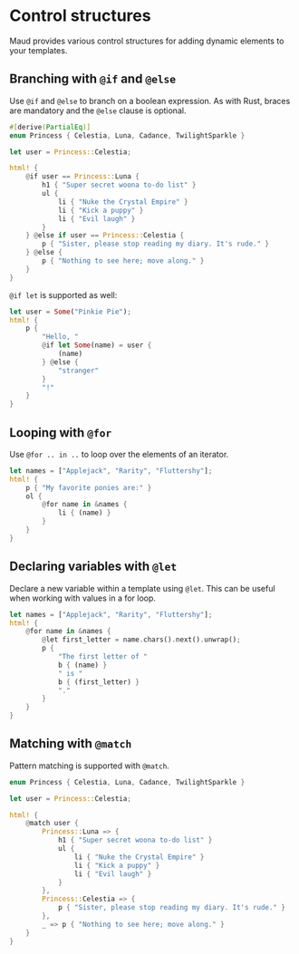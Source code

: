 # Control structures

Maud provides various control structures for adding dynamic elements to your templates.

## Branching with `@if` and `@else`

Use `@if` and `@else` to branch on a boolean expression. As with Rust, braces are mandatory and the `@else` clause is optional.

```rust
#[derive(PartialEq)]
enum Princess { Celestia, Luna, Cadance, TwilightSparkle }

let user = Princess::Celestia;

html! {
    @if user == Princess::Luna {
        h1 { "Super secret woona to-do list" }
        ul {
            li { "Nuke the Crystal Empire" }
            li { "Kick a puppy" }
            li { "Evil laugh" }
        }
    } @else if user == Princess::Celestia {
        p { "Sister, please stop reading my diary. It's rude." }
    } @else {
        p { "Nothing to see here; move along." }
    }
}
```

`@if let` is supported as well:

```rust
let user = Some("Pinkie Pie");
html! {
    p {
        "Hello, "
        @if let Some(name) = user {
            (name)
        } @else {
            "stranger"
        }
        "!"
    }
}
```

## Looping with `@for`

Use `@for .. in ..` to loop over the elements of an iterator.

```rust
let names = ["Applejack", "Rarity", "Fluttershy"];
html! {
    p { "My favorite ponies are:" }
    ol {
        @for name in &names {
            li { (name) }
        }
    }
}
```

## Declaring variables with `@let`

Declare a new variable within a template using `@let`. This can be useful when working with values in a for loop.

```rust
let names = ["Applejack", "Rarity", "Fluttershy"];
html! {
    @for name in &names {
        @let first_letter = name.chars().next().unwrap();
        p {
            "The first letter of "
            b { (name) }
            " is "
            b { (first_letter) }
            "."
        }
    }
}
```

## Matching with `@match`

Pattern matching is supported with `@match`.

```rust
enum Princess { Celestia, Luna, Cadance, TwilightSparkle }

let user = Princess::Celestia;

html! {
    @match user {
        Princess::Luna => {
            h1 { "Super secret woona to-do list" }
            ul {
                li { "Nuke the Crystal Empire" }
                li { "Kick a puppy" }
                li { "Evil laugh" }
            }
        },
        Princess::Celestia => {
            p { "Sister, please stop reading my diary. It's rude." }
        },
        _ => p { "Nothing to see here; move along." }
    }
}
```
